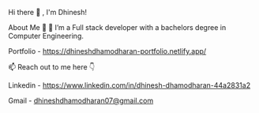 Hi there 👋 , I'm Dhinesh!

About Me 🚀
🌱 I’m a Full stack developer with a bachelors degree in Computer Engineering.

Portfolio - https://dhineshdhamodharan-portfolio.netlify.app/

📫 Reach out to me here 👇

Linkedin - https://www.linkedin.com/in/dhinesh-dhamodharan-44a2831a2

Gmail - dhineshdhamodharan07@gmail.com
